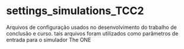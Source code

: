 # settings_simulations_TCC2
Arquivos de configuração usados no desenvolvimento do trabalho de conclusão e curso. tais arquivos foram utilizados como parâmetros de entrada para o simulador The ONE
